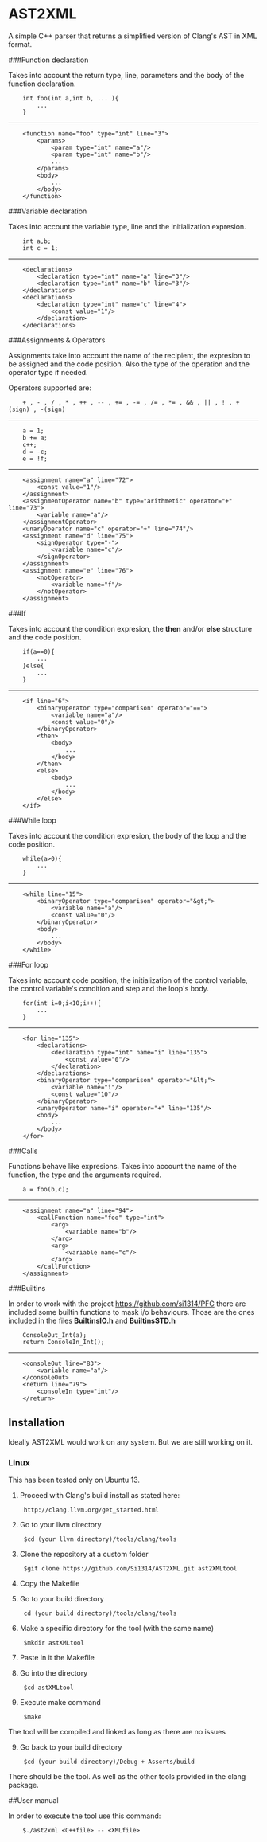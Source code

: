 # __AST2XML__

A simple C++ parser that returns a simplified version of Clang's AST in XML format.

###Function declaration

Takes into account the return type, line, parameters and the body of the function declaration. 

        int foo(int a,int b, ... ){
            ...
        }
 ---
        <function name="foo" type="int" line="3">
            <params>
                <param type="int" name="a"/>
                <param type="int" name="b"/>
                ...
            </params>
            <body>
                ...
            </body>
        </function>

###Variable declaration

Takes into account the variable type, line and the initialization expresion.

        int a,b;
        int c = 1;
---
        <declarations>
            <declaration type="int" name="a" line="3"/>
            <declaration type="int" name="b" line="3"/>
        </declarations>
        <declarations>
            <declaration type="int" name="c" line="4">
                <const value="1"/>
            </declaration>
        </declarations>

###Assignments & Operators

Assignments take into account the name of the recipient, the expresion to be assigned and the code position. Also the type of the operation and the operator type if needed.

Operators supported are:

        + , - , / , * , ++ , -- , += , -= , /= , *= , && , || , ! , +(sign) , -(sign)
---
        a = 1;
        b += a;
        c++;
        d = -c;
        e = !f;
---
        <assignment name="a" line="72">
            <const value="1"/>
        </assignment>
        <assignmentOperator name="b" type="arithmetic" operator="+" line="73">
            <variable name="a"/>
        </assignmentOperator>
        <unaryOperator name="c" operator="+" line="74"/>
        <assignment name="d" line="75">
            <signOperator type="-">
                <variable name="c"/>
            </signOperator>
        </assignment>
        <assignment name="e" line="76">
            <notOperator>
                <variable name="f"/>
            </notOperator>
        </assignment>


###If 

Takes into account the condition expresion, the **then** and/or **else** structure and the code position.

        if(a==0){
            ...
        }else{
            ...
        }
---
        <if line="6">
            <binaryOperator type="comparison" operator="==">
                <variable name="a"/>
                <const value="0"/>
            </binaryOperator>
            <then>
                <body>
                    ...
                </body>
            </then>
            <else>
                <body>
                    ...
                </body>
            </else>
        </if>

###While loop

Takes into account the condition expresion, the body of the loop and the code position.

        while(a>0){
            ...
        }
---
        <while line="15">
            <binaryOperator type="comparison" operator="&gt;">
                <variable name="a"/>
                <const value="0"/>
            </binaryOperator>
            <body>
                ...
            </body>
        </while>

###For loop

Takes into account code position, the initialization of the control variable, the control variable's condition and step and the loop's body. 

        for(int i=0;i<10;i++){
            ...
        }
---
        <for line="135">
            <declarations>
                <declaration type="int" name="i" line="135">
                    <const value="0"/>
                </declaration>
            </declarations>
            <binaryOperator type="comparison" operator="&lt;">
                <variable name="i"/>
                <const value="10"/>
            </binaryOperator>
            <unaryOperator name="i" operator="+" line="135"/>
            <body>
                ...
            </body>
        </for>

###Calls

Functions behave like expresions. Takes into account the name of the function, the type and the arguments required.

        a = foo(b,c);
---
        <assignment name="a" line="94">
            <callFunction name="foo" type="int">
                <arg>
                    <variable name="b"/>
                </arg>
                <arg>
                    <variable name="c"/>
                </arg>
            </callFunction>
        </assignment>

###Builtins

In order to work with the project 
        https://github.com/si1314/PFC 
there are included some builtin functions to mask i/o behaviours. Those are the ones included in the files **BuiltinsIO.h** and **BuiltinsSTD.h**

        ConsoleOut_Int(a);
        return ConsoleIn_Int();
---
        <consoleOut line="83">
            <variable name="a"/>
        </consoleOut>
        <return line="79">
            <consoleIn type="int"/>
        </return>

## Installation

Ideally AST2XML would work on any system. But we are still working on it.

### Linux

This has been tested only on Ubuntu 13.

1. Proceed with Clang's build install as stated here:

        http://clang.llvm.org/get_started.html

2. Go to your llvm directory 

        $cd (your llvm directory)/tools/clang/tools

3. Clone the repository at a custom folder 

        $git clone https://github.com/Si1314/AST2XML.git ast2XMLtool

4. Copy the Makefile

5. Go to your build directory 
        
        cd (your build directory)/tools/clang/tools

6. Make a specific directory for the tool (with the same name) 

        $mkdir astXMLtool

7. Paste in it the Makefile

8. Go into the directory 

        $cd astXMLtool

8. Execute make command 

        $make

The tool will be compiled and linked as long as there are no issues

9. Go back to your build directory 

        $cd (your build directory)/Debug + Asserts/build

There should be the tool. As well as the other tools provided in the clang package.

##User manual

In order to execute the tool use this command:

        $./ast2xml <C++file> -- <XMLfile>